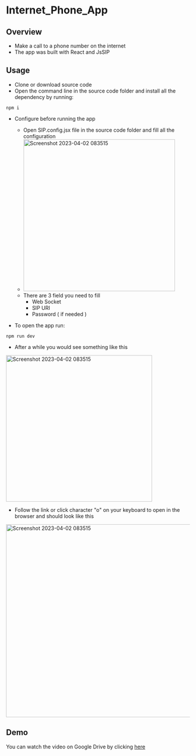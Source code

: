 # Internet_Phone_App

## Overview
- Make a call to a phone number on the internet
- The app was built with React and JsSIP

## Usage

- Clone or download source code
- Open the command line in the source code folder and install all the dependency by running:

```
npm i
```
- Configure before running the app
  - Open SIP.config.jsx file in the source code folder and fill all the configuration
  - <img width="415" alt="Screenshot 2023-04-02 083515" src="https://user-images.githubusercontent.com/104577422/229326501-9a4e3bce-62c2-41cb-a098-1674ed115a98.png">
  - There are 3 field you need to fill
    - Web Socket
    - SIP URI
    - Password ( if needed )

- To open the app run:

```
npm run dev
```
- After a while you would see something like this
<img width="400" alt="Screenshot 2023-04-02 083515" src="https://user-images.githubusercontent.com/104577422/229326210-d710b3bd-0451-4b86-9f72-a16efdf058b9.png">

- Follow the link or click character "o" on your keyboard to open in the browser and should look like this
<img width="527" alt="Screenshot 2023-04-02 083515" src="https://user-images.githubusercontent.com/104577422/229326656-3dc77f0c-d193-45ae-b8b0-c04207d7d15e.png">

## Demo
You can watch the video on Google Drive by clicking [here]()
